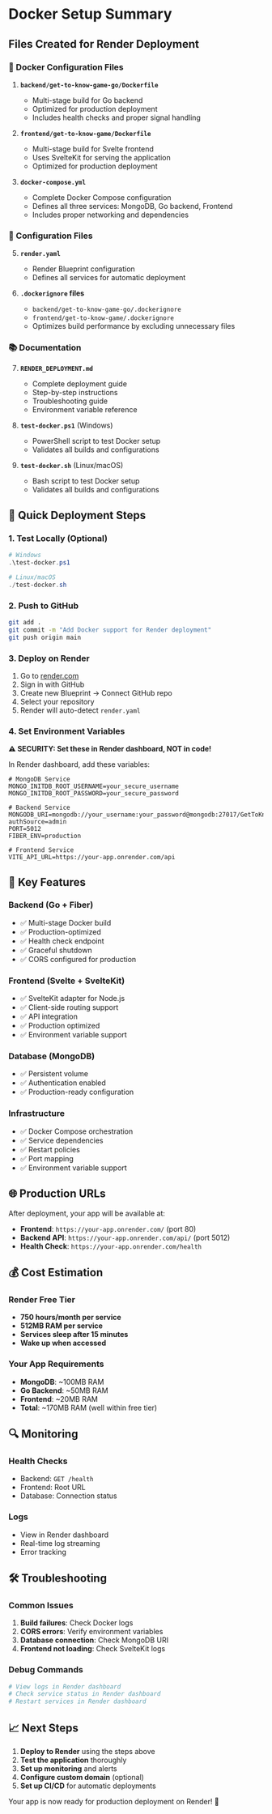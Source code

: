 # Docker Setup Summary

## Files Created for Render Deployment

### 🐳 Docker Configuration Files

1. **`backend/get-to-know-game-go/Dockerfile`**
   - Multi-stage build for Go backend
   - Optimized for production deployment
   - Includes health checks and proper signal handling

2. **`frontend/get-to-know-game/Dockerfile`**
   - Multi-stage build for Svelte frontend
   - Uses SvelteKit for serving the application
   - Optimized for production deployment


4. **`docker-compose.yml`**
   - Complete Docker Compose configuration
   - Defines all three services: MongoDB, Go backend, Frontend
   - Includes proper networking and dependencies

### 🔧 Configuration Files

5. **`render.yaml`**
   - Render Blueprint configuration
   - Defines all services for automatic deployment

6. **`.dockerignore` files**
   - `backend/get-to-know-game-go/.dockerignore`
   - `frontend/get-to-know-game/.dockerignore`
   - Optimizes build performance by excluding unnecessary files

### 📚 Documentation

7. **`RENDER_DEPLOYMENT.md`**
   - Complete deployment guide
   - Step-by-step instructions
   - Troubleshooting guide
   - Environment variable reference

8. **`test-docker.ps1`** (Windows)
   - PowerShell script to test Docker setup
   - Validates all builds and configurations

9. **`test-docker.sh`** (Linux/macOS)
   - Bash script to test Docker setup
   - Validates all builds and configurations

## 🚀 Quick Deployment Steps

### 1. Test Locally (Optional)
```powershell
# Windows
.\test-docker.ps1

# Linux/macOS
./test-docker.sh
```

### 2. Push to GitHub
```bash
git add .
git commit -m "Add Docker support for Render deployment"
git push origin main
```

### 3. Deploy on Render
1. Go to [render.com](https://render.com)
2. Sign in with GitHub
3. Create new Blueprint → Connect GitHub repo
4. Select your repository
5. Render will auto-detect `render.yaml`

### 4. Set Environment Variables
**⚠️ SECURITY: Set these in Render dashboard, NOT in code!**

In Render dashboard, add these variables:
```
# MongoDB Service
MONGO_INITDB_ROOT_USERNAME=your_secure_username
MONGO_INITDB_ROOT_PASSWORD=your_secure_password

# Backend Service  
MONGODB_URI=mongodb://your_username:your_password@mongodb:27017/GetToKnowGame?authSource=admin
PORT=5012
FIBER_ENV=production

# Frontend Service
VITE_API_URL=https://your-app.onrender.com/api
```

## 🔧 Key Features

### Backend (Go + Fiber)
- ✅ Multi-stage Docker build
- ✅ Production-optimized
- ✅ Health check endpoint
- ✅ Graceful shutdown
- ✅ CORS configured for production

### Frontend (Svelte + SvelteKit)
- ✅ SvelteKit adapter for Node.js
- ✅ Client-side routing support
- ✅ API integration
- ✅ Production optimized
- ✅ Environment variable support

### Database (MongoDB)
- ✅ Persistent volume
- ✅ Authentication enabled
- ✅ Production-ready configuration

### Infrastructure
- ✅ Docker Compose orchestration
- ✅ Service dependencies
- ✅ Restart policies
- ✅ Port mapping
- ✅ Environment variable support

## 🌐 Production URLs

After deployment, your app will be available at:
- **Frontend**: `https://your-app.onrender.com/` (port 80)
- **Backend API**: `https://your-app.onrender.com/api/` (port 5012)
- **Health Check**: `https://your-app.onrender.com/health`

## 💰 Cost Estimation

### Render Free Tier
- **750 hours/month per service**
- **512MB RAM per service**
- **Services sleep after 15 minutes**
- **Wake up when accessed**

### Your App Requirements
- **MongoDB**: ~100MB RAM
- **Go Backend**: ~50MB RAM  
- **Frontend**: ~20MB RAM
- **Total**: ~170MB RAM (well within free tier)

## 🔍 Monitoring

### Health Checks
- Backend: `GET /health`
- Frontend: Root URL
- Database: Connection status

### Logs
- View in Render dashboard
- Real-time log streaming
- Error tracking

## 🛠️ Troubleshooting

### Common Issues
1. **Build failures**: Check Docker logs
2. **CORS errors**: Verify environment variables
3. **Database connection**: Check MongoDB URI
4. **Frontend not loading**: Check SvelteKit logs

### Debug Commands
```bash
# View logs in Render dashboard
# Check service status in Render dashboard
# Restart services in Render dashboard
```

## 📈 Next Steps

1. **Deploy to Render** using the steps above
2. **Test the application** thoroughly
3. **Set up monitoring** and alerts
4. **Configure custom domain** (optional)
5. **Set up CI/CD** for automatic deployments

Your app is now ready for production deployment on Render! 🎉
